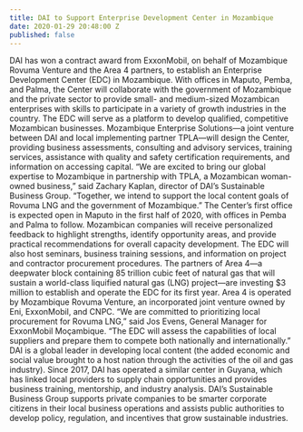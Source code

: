 ```yaml
---
title: DAI to Support Enterprise Development Center in Mozambique
date: 2020-01-29 20:48:00 Z
published: false
---
```


DAI has won a contract award from ExxonMobil, on behalf of Mozambique Rovuma Venture and the Area 4 partners, to establish an Enterprise Development Center (EDC) in Mozambique. With offices in Maputo, Pemba, and Palma, the Center will collaborate with the government of Mozambique and the private sector to provide small- and medium-sized Mozambican enterprises with skills to participate in a variety of growth industries in the country. 
The EDC will serve as a platform to develop qualified, competitive Mozambican businesses. Mozambique Enterprise Solutions—a joint venture between DAI and local implementing partner TPLA—will design the Center, providing business assessments, consulting and advisory services, training services, assistance with quality and safety certification requirements, and information on accessing capital. 
“We are excited to bring our global expertise to Mozambique in partnership with TPLA, a Mozambican woman-owned business,” said Zachary Kaplan, director of DAI’s Sustainable Business Group. “Together, we intend to support the local content goals of Rovuma LNG and the government of Mozambique.”
The Center’s first office is expected open in Maputo in the first half of 2020, with offices in Pemba and Palma to follow.
Mozambican companies will receive personalized feedback to highlight strengths, identify opportunity areas, and provide practical recommendations for overall capacity development. The EDC will also host seminars, business training sessions, and information on project and contractor procurement procedures. 
The partners of Area 4—a deepwater block containing 85 trillion cubic feet of natural gas that will sustain a world-class liquified natural gas (LNG) project—are investing $3 million to establish and operate the EDC for its first year. Area 4 is operated by Mozambique Rovuma Venture, an incorporated joint venture owned by Eni, ExxonMobil, and CNPC. 
“We are committed to prioritizing local procurement for Rovuma LNG,” said Jos Evens, General Manager for ExxonMobil Moçambique. “The EDC will assess the capabilities of local suppliers and prepare them to compete both nationally and internationally.”
DAI is a global leader in developing local content (the added economic and social value brought to a host nation through the activities of the oil and gas industry). Since 2017, DAI has operated a similar center in Guyana, which has linked local providers to supply chain opportunities and provides business training, mentorship, and industry analysis.
DAI’s Sustainable Business Group supports private companies to be smarter corporate citizens in their local business operations and assists public authorities to develop policy, regulation, and incentives that grow sustainable industries.
